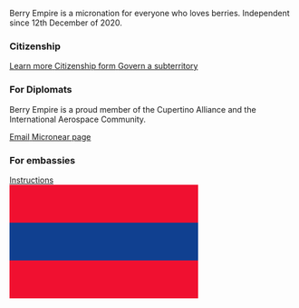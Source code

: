 <section>
  <p>Berry Empire is a micronation for everyone who loves berries. Independent since 12th December of 2020.</p>
</section>
<section>
  <h3 class="highlighted"> Citizenship </h3>
  <a class="thickbutton thick" href="/citizen/"> <span>Learn more</span> </a>
  <a class="thickbutton thick" href="https://docs.google.com/forms/d/e/1FAIpQLSfkJTmNNMBZQjtnY1X0qukH5jc4miOadwbrQjsZ3HqjJVhTfQ/viewform?usp=sf_link"> <span>Citizenship form</span> </a>
  <a class="thickbutton thick" href="/law/subterritory.html"> <span>Govern a subterritory</span> </a>
</section>
<section>
  <h3> For Diplomats </h3>
  <p>Berry Empire is a proud member of the Cupertino Alliance and the International Aerospace Community.</p>
  <a class="thickbutton thick" href="mailto:berryempire@protonmail.com"> <span>Email</span> </a>
  <a class="thickbutton thick" target="_blank" href="https://micronear.cupertinoalliance.com/micronation.html?m=RR"> <span>Micronear page</span> </a>
</section>
<section>
<h3> For embassies </h3>
  <a class="thickbutton thick" href="/embassy/"> <span>Instructions</span> </a>
</section>
<img src="/images/flag.png" height="200" />
